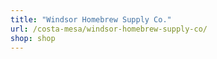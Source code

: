 ```yaml
---
title: "Windsor Homebrew Supply Co."
url: /costa-mesa/windsor-homebrew-supply-co/
shop: shop
---
```

